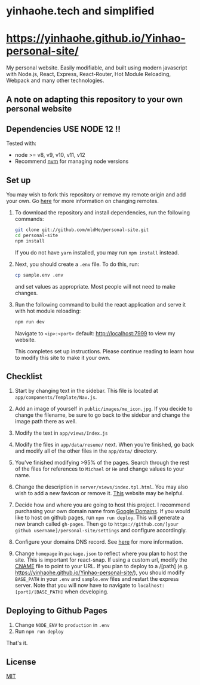 # yinhaohe.tech and simplified

#  https://yinhaohe.github.io/Yinhao-personal-site/

My personal website. Easily modifiable, and built using modern javascript with Node.js, React, Express, React-Router, Hot Module Reloading, Webpack and many other technologies.

## A note on adapting this repository to your own personal website

## Dependencies USE NODE 12 !!

Tested with:

- node >= v8, v9, v10, v11, v12
- Recommend [nvm](https://github.com/creationix/nvm#installation) for managing node versions

## Set up

You may wish to fork this repository or remove my remote origin and add your own. Go [here](https://help.github.com/articles/changing-a-remote-s-url/) for more information on changing remotes.

1. To download the repository and install dependencies, run the following commands:

   ```bash
   git clone git://github.com/mldHe/personal-site.git
   cd personal-site
   npm install
   ```

   If you do not have `yarn` installed, you may run `npm install` instead.

2. Next, you should create a `.env` file. To do this, run:

   ```bash
   cp sample.env .env
   ```

   and set values as appropriate. Most people will not need to make changes.

3. Run the following command to build the react application and serve it with hot module reloading:

   ```bash
   npm run dev
   ```

   Navigate to `<ip>:<port>` default: [http://localhost:7999](http://localhost:7999) to view my website.

   This completes set up instructions. Please continue reading to learn how to modify this site to make it your own.

## Checklist

1. Start by changing text in the sidebar. This file is located at `app/components/Template/Nav.js`.
2. Add an image of yourself in `public/images/me_icon.jpg`. If you decide to change the filename, be sure to go back to the sidebar and change the image path there as well.
3. Modify the text in `app/views/Index.js`
4. Modify the files in `app/data/resume/` next. When you're finished, go back and modify all of the other files in the `app/data/` directory.
5. You've finished modifying >95% of the pages. Search through the rest of the files for references to `Michael` or `He` and change values to your name.
6. Change the description in `server/views/index.tpl.html`. You may also wish to add a new favicon or remove it. [This](https://realfavicongenerator.net/) website may be helpful.
7. Decide how and where you are going to host this project. I recommend purchasing your own domain name from [Google Domains](https://domains.google). If you would like to host on github pages, run `npm run deploy`. This will generate a new branch called `gh-pages`. Then go to `https://github.com/[your github username]/personal-site/settings` and configure accordingly.

8. Configure your domains DNS record. See [here](https://help.github.com/articles/using-a-custom-domain-with-github-pages/) for more information.
9. Change `homepage` in `package.json` to reflect where you plan to host the site. This is important for react-snap. If using a custom url, modify the [CNAME](/public/CNAME) file to point to your URL. If you plan to deploy to a /[path]
   (e.g. https://yinhaohe.github.io/Yinhao-personal-site/), you should modify `BASE_PATH` in your `.env` and `sample.env` files and restart the express server. Note that you will now have to navigate to `localhost:[port]/[BASE_PATH]` when developing.

## Deploying to Github Pages

1. Change `NODE_ENV` to `production` in `.env`
2. Run `npm run deploy`

That's it.

## License

[MIT](https://github.com/mldHe/personal-site/blob/master/LICENSE)
